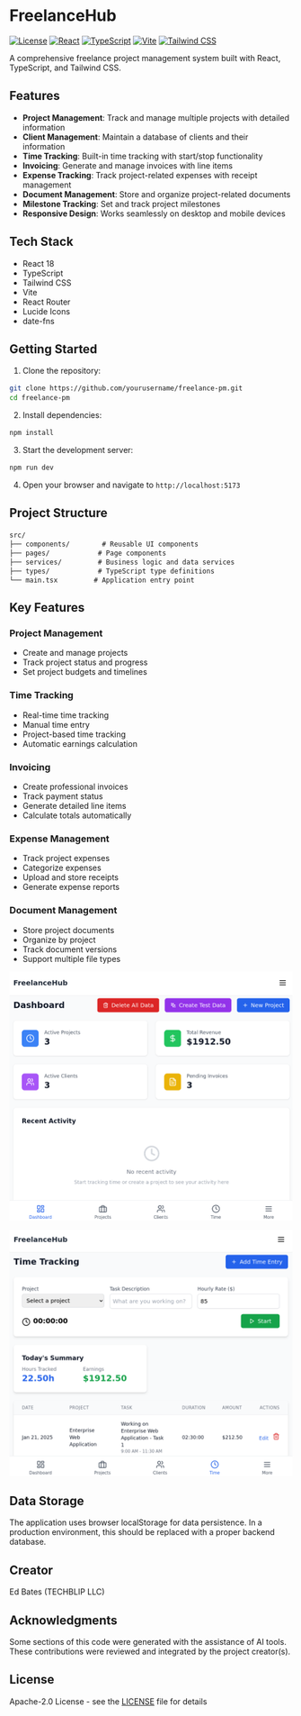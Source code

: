 # FreelanceHub

[![License](https://img.shields.io/badge/license-Apache%202.0-blue.svg)](https://opensource.org/licenses/Apache-2.0)  [![React](https://img.shields.io/badge/react-18.3-blue.svg)](https://reactjs.org/)  [![TypeScript](https://img.shields.io/badge/typescript-5.5-blue.svg)](https://www.typescriptlang.org/)  [![Vite](https://img.shields.io/badge/vite-5.4-blue.svg)](https://vitejs.dev/)  [![Tailwind CSS](https://img.shields.io/badge/tailwindcss-3.4-blue.svg)](https://tailwindcss.com/)

A comprehensive freelance project management system built with React, TypeScript, and Tailwind CSS.

## Features

- **Project Management**: Track and manage multiple projects with detailed information
- **Client Management**: Maintain a database of clients and their information
- **Time Tracking**: Built-in time tracking with start/stop functionality
- **Invoicing**: Generate and manage invoices with line items
- **Expense Tracking**: Track project-related expenses with receipt management
- **Document Management**: Store and organize project-related documents
- **Milestone Tracking**: Set and track project milestones
- **Responsive Design**: Works seamlessly on desktop and mobile devices

## Tech Stack

- React 18
- TypeScript
- Tailwind CSS
- Vite
- React Router
- Lucide Icons
- date-fns

## Getting Started

1. Clone the repository:

```bash
git clone https://github.com/yourusername/freelance-pm.git
cd freelance-pm
```

2. Install dependencies:

```bash
npm install
```

3. Start the development server:

```bash
npm run dev
```

4. Open your browser and navigate to `http://localhost:5173`

## Project Structure

```
src/
├── components/        # Reusable UI components
├── pages/            # Page components
├── services/         # Business logic and data services
├── types/            # TypeScript type definitions
└── main.tsx         # Application entry point
```

## Key Features

### Project Management

- Create and manage projects
- Track project status and progress
- Set project budgets and timelines

### Time Tracking

- Real-time time tracking
- Manual time entry
- Project-based time tracking
- Automatic earnings calculation

### Invoicing

- Create professional invoices
- Track payment status
- Generate detailed line items
- Calculate totals automatically

### Expense Management

- Track project expenses
- Categorize expenses
- Upload and store receipts
- Generate expense reports

### Document Management

- Store project documents
- Organize by project
- Track document versions
- Support multiple file types

![Project 1](public/images/project1.png)

![Project 2](public/images/project2.png)

## Data Storage

The application uses browser localStorage for data persistence. In a production environment, this should be replaced with a proper backend database.

## Creator

Ed Bates (TECHBLIP LLC)

## Acknowledgments

Some sections of this code were generated with the assistance of AI tools.   These contributions were reviewed and integrated by the project creator(s).

## License

Apache-2.0 License - see the [LICENSE](LICENSE) file for details